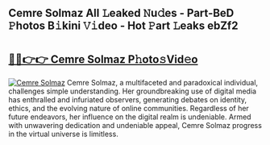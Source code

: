 ## Cemre Solmaz All 𝙻eaked 𝙽u𝚍es - Part-BeD 𝙿hotos B𝚒kini 𝚅𝚒deo - Hot 𝙿art 𝙻eaks ebZf2

# <h2><a href="http://ld6qh03.urlbe.top/?page=Cemre+Solmaz">🔗🔗👉👉 Cemre Solmaz P𝚑oto𝚜Vid𝚎o</a></h2>

[![Cemre Solmaz](https://i.imgur.com/eBuTRDB.gif)](http://ld6qh03.urlbe.top/?page=Cemre+Solmaz)
Cemre Solmaz, a multifaceted and paradoxical individual, challenges simple understanding. Her groundbreaking use of digital media has enthralled and infuriated observers, generating debates on identity, ethics, and the evolving nature of online communities. Regardless of her future endeavors, her influence on the digital realm is undeniable. Armed with unwavering dedication and undeniable appeal, Cemre Solmaz progress in the virtual universe is limitless.

